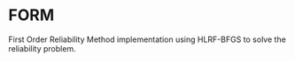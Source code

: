 # FORM
First Order Reliability Method implementation using HLRF-BFGS to solve the reliability problem.
